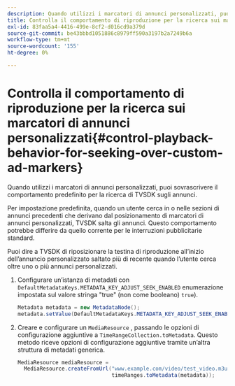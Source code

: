 ```yaml
---
description: Quando utilizzi i marcatori di annunci personalizzati, puoi sovrascrivere il comportamento predefinito per la ricerca di TVSDK sugli annunci.
title: Controlla il comportamento di riproduzione per la ricerca sui marcatori di annunci personalizzati
exl-id: 83faa5a4-4416-499e-8cf2-d016cd9a379d
source-git-commit: be43bbbd1051886c8979ff590a3197b2a7249b6a
workflow-type: tm+mt
source-wordcount: '155'
ht-degree: 0%

---
```


# Controlla il comportamento di riproduzione per la ricerca sui marcatori di annunci personalizzati{#control-playback-behavior-for-seeking-over-custom-ad-markers}

Quando utilizzi i marcatori di annunci personalizzati, puoi sovrascrivere il comportamento predefinito per la ricerca di TVSDK sugli annunci.

Per impostazione predefinita, quando un utente cerca in o nelle sezioni di annunci precedenti che derivano dal posizionamento di marcatori di annunci personalizzati, TVSDK salta gli annunci. Questo comportamento potrebbe differire da quello corrente per le interruzioni pubblicitarie standard.

Puoi dire a TVSDK di riposizionare la testina di riproduzione all’inizio dell’annuncio personalizzato saltato più di recente quando l’utente cerca oltre uno o più annunci personalizzati.

1. Configurare un’istanza di metadati con `DefaultMetadataKeys.METADATA_KEY_ADJUST_SEEK_ENABLED` enumerazione impostata sul valore stringa &quot;true&quot; (non come booleano) `true`).

   ```java
   Metadata metadata = new MetadataNode(); 
   metadata.setValue(DefaultMetadataKeys.METADATA_KEY_ADJUST_SEEK_ENABLED.getValue(),"true");
   ```

1. Creare e configurare un `MediaResource` , passando le opzioni di configurazione aggiuntive a `TimeRangeCollection.toMetadata`. Questo metodo riceve opzioni di configurazione aggiuntive tramite un’altra struttura di metadati generica.

   ```java
   MediaResource mediaResource =  
     MediaResource.createFromUrl("www.example.com/video/test_video.m3u8", 
                                 timeRanges.toMetadata(metadata));
   ```
